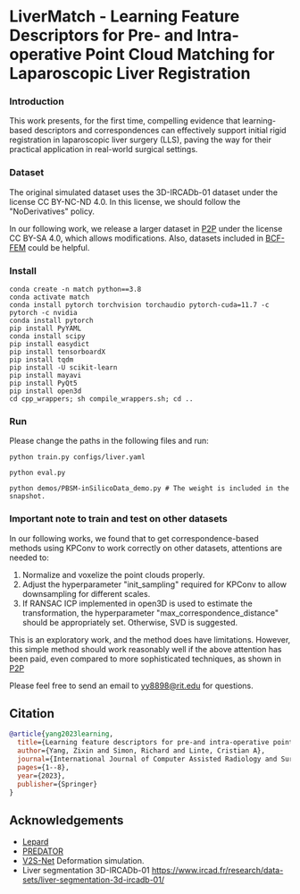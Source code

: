 # LiverMatch - Learning Feature Descriptors for Pre- and Intra-operative Point Cloud Matching for Laparoscopic Liver Registration

### Introduction

This work presents, for the first time, compelling evidence that learning-based descriptors and correspondences can effectively support initial rigid registration in laparoscopic liver surgery (LLS), paving the way for their practical application in real-world surgical settings.

### Dataset

The original simulated dataset uses the 3D-IRCADb-01 dataset under the license CC BY-NC-ND 4.0. In this license, we should follow the "NoDerivatives" policy.

In our following work, we  release a larger dataset in [P2P](https://github.com/zixinyang9109/P2P) under the license CC BY-SA 4.0, which allows modifications. Also, datasets included in [BCF-FEM](https://github.com/zixinyang9109/BCF-FEM) could be helpful.


### Install
```
conda create -n match python==3.8
conda activate match
conda install pytorch torchvision torchaudio pytorch-cuda=11.7 -c pytorch -c nvidia
conda install pytorch
pip install PyYAML
conda install scipy
pip install easydict
pip install tensorboardX
pip install tqdm
pip install -U scikit-learn
pip install mayavi
pip install PyQt5
pip install open3d
cd cpp_wrappers; sh compile_wrappers.sh; cd ..
```
### Run

Please change the paths in the following files and run:

```
python train.py configs/liver.yaml
```

```
python eval.py
```

```
python demos/PBSM-inSilicoData_demo.py # The weight is included in the snapshot. 
```




### Important note to train and test on other datasets

In our following works, we found that to get correspondence-based methods using KPConv to work correctly on other datasets, attentions are needed to:

1. Normalize and voxelize the point clouds properly.
2. Adjust the hyperparameter "init_sampling" required for KPConv to allow downsampling for different scales.
3. If RANSAC ICP implemented in open3D is used to estimate the transformation, the hyperparameter "max_correspondence_distance" should be appropriately set. Otherwise, SVD is suggested.

This is an exploratory work, and the method does have limitations. However, this simple method should work reasonably well if the above attention has been paid, even compared to more sophisticated techniques, as shown in [P2P](https://github.com/zixinyang9109/P2P) 

Please feel free to send an email to yy8898@rit.edu for questions.

## Citation

```bibtex
@article{yang2023learning,
  title={Learning feature descriptors for pre-and intra-operative point cloud matching for laparoscopic liver registration},
  author={Yang, Zixin and Simon, Richard and Linte, Cristian A},
  journal={International Journal of Computer Assisted Radiology and Surgery},
  pages={1--8},
  year={2023},
  publisher={Springer}
}
```



## Acknowledgements

- [Lepard](https://github.com/rabbityl/lepard) 
- [PREDATOR](https://github.com/prs-eth/OverlapPredator)
- [V2S-Net](https://gitlab.com/nct_tso_public/Volume2SurfaceCNN) Deformation simulation.
- Liver segmentation 3D-IRCADb-01 https://www.ircad.fr/research/data-sets/liver-segmentation-3d-ircadb-01/
